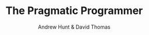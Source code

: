 ---
templateKey: book
title: The Pragmatic Programmer
author: Andrew Hunt & David Thomas
category: Development
description: >-
  Fowler shows you how to flip between coding and refactoring, how often you should be committing your code and when you should be writing your tests. Highly recommended. The latest version of this book was updated to present the examples in JavaScript, which was an added plus for me since it’s my favorite language.
---